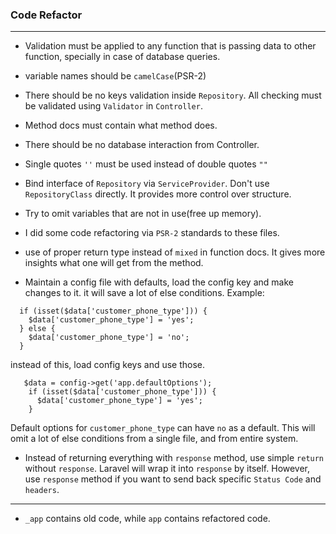 ### Code Refactor
***
 - Validation must be applied to any function that is passing data to other function, specially in case of database 
 queries.
 
 - variable names should be `camelCase`(PSR-2)
 
 - There should be no keys validation inside `Repository`. All checking must be validated using `Validator` in 
 `Controller`.
 
 - Method docs must contain what method does.
 
 - There should be no database interaction from Controller.
 
 - Single quotes `''` must be used instead of double quotes `""`
 
 - Bind interface of `Repository` via `ServiceProvider`. Don't use `RepositoryClass` directly. It provides more control 
 over structure.
 
 - Try to omit variables that are not in use(free up memory).
 
 - I did some code refactoring via `PSR-2` standards to these files.
 
 - use of proper return type instead of `mixed` in function docs. It gives more insights what one will get from the 
 method.
 
 - Maintain a config file with defaults, load the config key and make changes to it. it will save a lot of else 
 conditions. Example:
 ```
   if (isset($data['customer_phone_type'])) {
     $data['customer_phone_type'] = 'yes';
   } else {
     $data['customer_phone_type'] = 'no';
   }
 ```
 instead of this, load config keys and use those.
 ```
    $data = config->get('app.defaultOptions');
     if (isset($data['customer_phone_type'])) {
       $data['customer_phone_type'] = 'yes';
     }
 ```
 
 Default options for `customer_phone_type` can have `no` as a default. This will omit a lot of else conditions from a 
 single file, and from entire system.
 
 - Instead of returning everything with `response` method, use simple `return` without `response`. Laravel will wrap it 
 into `response` by itself. However, use `response` method if you want to send back specific `Status Code` and 
 `headers`.
 

 ---
 - `_app` contains old code, while `app` contains refactored code.
 
